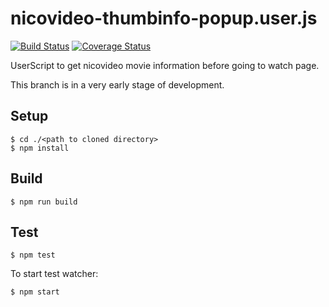 # nicovideo-thumbinfo-popup.user.js

[![Build Status](https://travis-ci.org/gifnksm/nicovideo-thumbinfo-popup.svg?branch=new)](https://travis-ci.org/gifnksm/nicovideo-thumbinfo-popup) [![Coverage Status](https://coveralls.io/repos/gifnksm/nicovideo-thumbinfo-popup/badge.svg?branch=new)](https://coveralls.io/r/gifnksm/nicovideo-thumbinfo-popup?branch=new)

UserScript to get nicovideo movie information before going to watch page.

This branch is in a very early stage of development.

## Setup

```
$ cd ./<path to cloned directory>
$ npm install
```

## Build

```
$ npm run build
```

## Test

```
$ npm test
```

To start test watcher:

```
$ npm start
```
